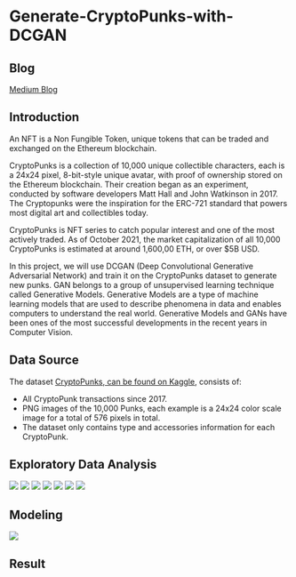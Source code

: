 # Generate-CryptoPunks-with-DCGAN

## Blog

[Medium Blog](https://baotramduong.medium.com/generate-nft-cryptopunks-with-deep-convolutional-generative-adversarial-network-dcgan-db35f0a1adb4)

## Introduction

An NFT is a Non Fungible Token, unique tokens that can be traded and exchanged on the Ethereum blockchain.

CryptoPunks is a collection of 10,000 unique collectible characters, each is a 24x24 pixel, 8-bit-style unique avatar, with proof of ownership stored on the Ethereum blockchain. Their creation began as an experiment, conducted by software developers Matt Hall and John Watkinson in 2017. The Cryptopunks were the inspiration for the ERC-721 standard that powers most digital art and collectibles today.

CryptoPunks is NFT series to catch popular interest and one of the most actively traded. As of October 2021, the market capitalization of all 10,000 CryptoPunks is estimated at around 1,600,00 ETH, or over $5B USD.

In this project, we will use DCGAN (Deep Convolutional Generative Adversarial Network) and train it on the CryptoPunks dataset to generate new punks. GAN belongs to a group of unsupervised learning technique called Generative Models. Generative Models are a type of machine learning models that are used to describe phenomena in data and enables computers to understand the real world. Generative Models and GANs have been ones of the most successful developments in the recent years in Computer Vision.

## Data Source

The dataset [CryptoPunks, can be found on Kaggle](https://www.kaggle.com/tunguz/cryptopunks), consists of:

* All CryptoPunk transactions since 2017.
* PNG images of the 10,000 Punks, each example is a 24x24 color scale image for a total of 576 pixels in total.
* The dataset only contains type and accessories information for each CryptoPunk.

## Exploratory Data Analysis

<img src = '../main/Data & Images/100 punks.png' />

<img src = '../main/Data & Images/type vs price.png' />

<img src = '../main/Data & Images/cryptopunk type vs price.png' />

<img src = '../main/Data & Images/num atrributes vs price alien.png' />

<img src = '../main/Data & Images/num atrributes vs price zombie.png' />

<img src = '../main/Data & Images/num atrributes vs price ape.png' />

<img src = '../main/Data & Images/num atrributes vs price human.png' />

## Modeling

<img src = '../main/Data & Images/gen.png' />

## Result
